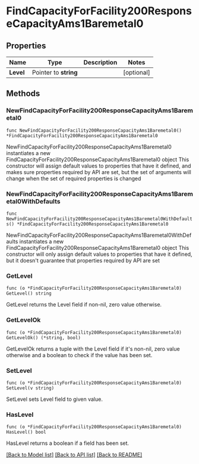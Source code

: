 # FindCapacityForFacility200ResponseCapacityAms1Baremetal0

## Properties

Name | Type | Description | Notes
------------ | ------------- | ------------- | -------------
**Level** | Pointer to **string** |  | [optional] 

## Methods

### NewFindCapacityForFacility200ResponseCapacityAms1Baremetal0

`func NewFindCapacityForFacility200ResponseCapacityAms1Baremetal0() *FindCapacityForFacility200ResponseCapacityAms1Baremetal0`

NewFindCapacityForFacility200ResponseCapacityAms1Baremetal0 instantiates a new FindCapacityForFacility200ResponseCapacityAms1Baremetal0 object
This constructor will assign default values to properties that have it defined,
and makes sure properties required by API are set, but the set of arguments
will change when the set of required properties is changed

### NewFindCapacityForFacility200ResponseCapacityAms1Baremetal0WithDefaults

`func NewFindCapacityForFacility200ResponseCapacityAms1Baremetal0WithDefaults() *FindCapacityForFacility200ResponseCapacityAms1Baremetal0`

NewFindCapacityForFacility200ResponseCapacityAms1Baremetal0WithDefaults instantiates a new FindCapacityForFacility200ResponseCapacityAms1Baremetal0 object
This constructor will only assign default values to properties that have it defined,
but it doesn't guarantee that properties required by API are set

### GetLevel

`func (o *FindCapacityForFacility200ResponseCapacityAms1Baremetal0) GetLevel() string`

GetLevel returns the Level field if non-nil, zero value otherwise.

### GetLevelOk

`func (o *FindCapacityForFacility200ResponseCapacityAms1Baremetal0) GetLevelOk() (*string, bool)`

GetLevelOk returns a tuple with the Level field if it's non-nil, zero value otherwise
and a boolean to check if the value has been set.

### SetLevel

`func (o *FindCapacityForFacility200ResponseCapacityAms1Baremetal0) SetLevel(v string)`

SetLevel sets Level field to given value.

### HasLevel

`func (o *FindCapacityForFacility200ResponseCapacityAms1Baremetal0) HasLevel() bool`

HasLevel returns a boolean if a field has been set.


[[Back to Model list]](../README.md#documentation-for-models) [[Back to API list]](../README.md#documentation-for-api-endpoints) [[Back to README]](../README.md)


